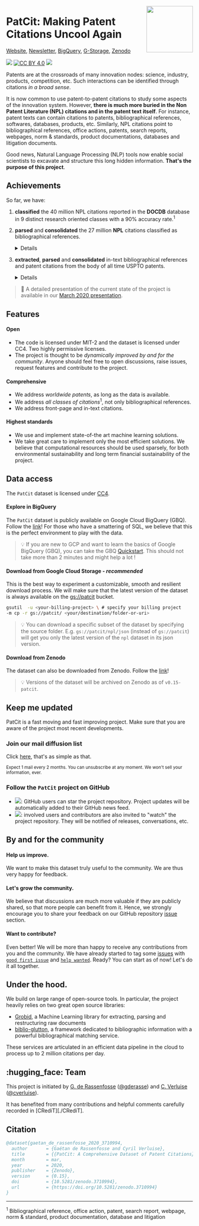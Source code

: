 [DOCDB]:https://www.epo.org/searching-for-patents/data/bulk-data-sets/docdb.html#tab-1
[grobid]:https://github.com/kermitt2/grobid
[biblio-glutton]:https://github.com/kermitt2/biblio-glutton
[issues-create]:https://github.com/cverluise/SciCit/issues/new/choose
[issues]:https://github.com/cverluise/SciCit/issues
[good-first-issue]:https://github.com/cverluise/SciCit/issues?q=is%3Aissue+is%3Aopen+label%3A%22good+first+issue%22
[help-wanted]:https://github.com/cverluise/SciCit/issues?q=is%3Aissue+is%3Aopen+label%3A%22help+wanted%22
[gbq-quickstart]:https://cloud.google.com/bigquery/docs/quickstarts/quickstart-web-ui
[gderasse]:https://github.com/gderasse
[gder]:http://www.gder.info/
[cverluise]:https://github.com/cverluise
[cver]:https://cverluise.github.io/
[nl]:https://tinyletter.com/patcit
[doc-website]:https://cverluise.github.io/PatCit/
[bq-patcit]:https://console.cloud.google.com/bigquery?project=brv-patent&p=npl-parsing&d=patcit&page=dataset
[gs-patcit]:https://console.cloud.google.com/storage/browser/patcit?forceOnBucketsSortingFiltering=false&project=npl-parsing&userProject=npl-parsing
[zen-patcit]:https://zenodo.org/record/3710994#.Xm_uE5NKhEI
[cc-by]: http://creativecommons.org/licenses/by/4.0/
[cc-by-shield]: https://img.shields.io/badge/License-CC%20BY%204.0-lightgrey.svg?label=Data

<a href="https://cverluise.github.io/PatCit/"><img src="https://github.com/cverluise/PatCit/blob/master/dissemination/logo-250x250.jpeg" width="125" height="125" align="right" /></a>

# PatCit: Making Patent Citations Uncool Again

[Website][doc-website], [Newsletter][nl], [BigQuery][bq-patcit], [G-Storage][gs-patcit], [Zenodo][zen-patcit]

![](https://img.shields.io/github/license/cverluise/PatCit?label=Code) [![CC BY 4.0][cc-by-shield]][cc-by] ![](https://img.shields.io/github/last-commit/cverluise/PatCit)

Patents are at the crossroads of many innovation nodes: science, industry, products, competition, etc. Such interactions can be identified through citations *in a broad sense*.

It is now common to use patent-to-patent citations to study some aspects of the innovation system. However, **there is much more buried in the Non Patent Literature (NPL) citations and in the patent text itself**. For instance, patent texts can contain citations to patents, bibliographical references, softwares, databases, products, etc. Similarly, NPL citations point to bibliographical references, office actions, patents, search reports, webpages, norm & standards, product documentations, databases and litigation documents.

Good news, Natural Language Processing (NLP) tools now enable social scientists to excavate and structure this long hidden information. **That's the purpose of this project**.

## Achievements

So far, we have:

1. **classified** the 40 million NPL citations reported in the **DOCDB** database in 9 distinct research oriented classes with a 90% accuracy rate.<sup>1</sup>
2. **parsed** and **consolidated** the 27 million **NPL** citations classified as bibliographical references.

	<details>

	>ℹ From the 27 million bibliographical references:
	>
	> 1. 11 million (40%) were matched with a **DOI** with a 99% **precision** rate
	> 2. the main bibliographic attributes were parsed with **accuracy** rates ranging between 71% and 92% for the remaining 16 million (60%)

	</details>

3. **extracted**, **parsed** and **consolidated** in-text bibliographical references and patent citations from the body of all time USPTO patents.

	<details>

	>ℹ From the 16 million USPTO patents, we have:
	>
	> 1. **extracted** and **parsed** 70 million in-text bibliographical references and 80 million patent citations.
	> 2. found a **DOI** for 13+ million in-text bibliographical references (18%).

	</details>

> 💬 A detailed presentation of the current state of the project is available in our [March 2020 presentation](./dissemination/IIPP-CEMI_03032020.pdf).

## Features

#### Open

- The code is licensed under MIT-2 and the dataset is licensed under CC4. Two highly permissive licenses.
- The project is thought to be *dynamically improved by and for the community*. Anyone should feel free to open discussions, raise issues, request features and contribute to the project.

#### Comprehensive

- We address *worldwide patents*, as long as the data is available.
- We address *all classes of citations*<sup>1</sup>, not only bibliographical references.
- We address front-page and in-text citations.

#### Highest standards

- We use and implement state-of-the art machine learning solutions.
- We take great care to implement only the most efficient solutions. We believe that computational resources should be used sparsely, for both environmental sustainability and long term financial sustainability of the project.



## Data access

The `PatCit` dataset is licensed under [CC4](./docs/license-cc.md).

#### Explore in BigQuery

The `PatCit` dataset is publicly available on Google Cloud BigQuery (GBQ). Follow the [link][bq-patcit]! For those who have a smattering of SQL, we believe that this is the perfect environment to play with the data.

> 💡 If you are new to GCP and want to learn the basics of Google BigQuery (GBQ), you can take the GBQ [Quickstart][gbq-quickstart]. This should not take more than 2 minutes and might help a lot !


#### Download from Google Cloud Storage - *recommended*


This is the best way to experiment a customizable, smooth and resilient download process. We will make sure that the latest version of the dataset is always available on the [gs://patcit][gs-patcit] bucket.


```bash
gsutil  -u <your-billing-project> \ # specify your billing project
-m cp -r gs://patcit/ <your/destination/folder-or-uri>
```


> 💡 You can download a specific subset of the dataset by specifying the source folder. E.g. `gs://patcit/npl/json` (instead of `gs://patcit`) will get you only the latest version of the `npl` dataset in its json version.

#### Download from Zenodo

The dataset can also be downloaded from Zenodo. Follow the [link][zen-patcit]!

> 💡 Versions of the dataset will be archived on Zenodo as of `v0.15-patcit`.


## Keep me updated


PatCit is a fast moving and fast improving project. Make sure that you are aware of the project most recent developments.


### Join our mail diffusion list

Click [here][nl], that's as simple as that.

<small>Expect 1 mail every 2 months. You can unsubscribe at any moment. We won't sell your information, ever.</small>

### Follow the `PatCit` project on GitHub

- ![](https://img.shields.io/github/stars/cverluise/PatCit?style=social): GitHub users can star the project repository. Project updates will be automatically added to their GitHub news feed.
- ![](https://img.shields.io/github/watchers/cverluise/PatCit?style=social): involved users and contributors are also invited to "watch" the project repository. They will be notified of releases, conversations, etc.



## By and for the community


#### Help us improve.
We want to make this dataset truly useful to the community. We are thus very happy for feedback.

#### Let's grow the community.
We believe that discussions are much more valuable if they are publicly shared, so that more people can benefit from it. Hence, we strongly encourage you to share your feedback on our GitHub repository [issue][issues] section.

#### Want to contribute?
Even better! We will be more than happy to receive any contributions from you and the community. We have already started to tag some [issues][issues-create] with [`good first issue`][good-first-issue] and [`help wanted`][help-wanted]. Ready? You can start as of now! Let's do it all together.

<a name="contribute"></a>

## Under the hood.

We build on large range of open-source tools. In particular, the project heavily relies on two great open source libraries:

- [Grobid][grobid], a Machine Learning library for extracting, parsing and restructuring raw documents
- [biblio-glutton][biblio-glutton], a framework dedicated to bibliographic information with a powerful bibliographical matching service.

These services are articulated in an efficient data pipeline in the cloud to process up to 2 million citations per day.


## :hugging_face: Team

This project is initiated by [G. de Rassenfosse][gder] ([@gderasse][gderasse]) and [C. Verluise][cver] ([@cverluise][cverluise]).

It has benefited from many contributions and helpful comments carefully recorded in [CRediT][./CRediT].

## Citation

```bibtex
@dataset{gaetan_de_rassenfosse_2020_3710994,
  author       = {Gaétan de Rassenfosse and Cyril Verluise},
  title        = {{PatCit: A Comprehensive Dataset of Patent Citations}},
  month        = mar,
  year         = 2020,
  publisher    = {Zenodo},
  version      = {0.15},
  doi          = {10.5281/zenodo.3710994},
  url          = {https://doi.org/10.5281/zenodo.3710994}
}
```

---

<sup>1</sup>  Bibliographical reference, office action, patent, search report, webpage, norm & standard, product documentation, database and litigation